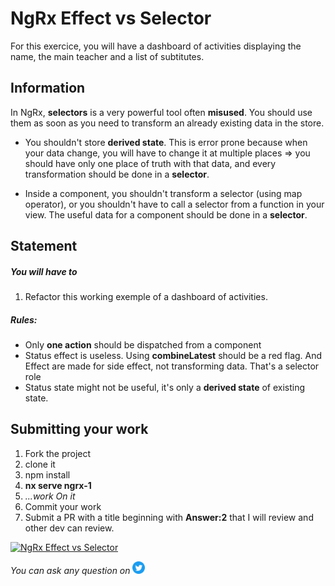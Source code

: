 <h1>NgRx Effect vs Selector</h1>

For this exercice, you will have a dashboard of activities displaying the name, the main teacher and a list of subtitutes.

## Information

In NgRx, **selectors** is a very powerful tool often **misused**. You should use them as soon as you need to transform an already existing data in the store.

- You shouldn't store **derived state**. This is error prone because when your data change, you will have to change it at multiple places => you should have only one place of truth with that data, and every transformation should be done in a **selector**.

- Inside a component, you shouldn't transform a selector (using map operator), or you shouldn't have to call a selector from a function in your view. The useful data for a component should be done in a **selector**.

## Statement

##### You will have to

1.  Refactor this working exemple of a dashboard of activities.

##### Rules:

- Only **one action** should be dispatched from a component
- Status effect is useless. Using **combineLatest** should be a red flag. And Effect are made for side effect, not transforming data. That's a selector role
- Status state might not be useful, it's only a **derived state** of existing state.

## Submitting your work

1. Fork the project
2. clone it
3. npm install
4. **nx serve ngrx-1**
5. _...work On it_
6. Commit your work
7. Submit a PR with a title beginning with **Answer:2** that I will review and other dev can review.

<a href="https://github.com/tomalaforge/angular-challenges/pulls?q=label%3A2+label%3Aanswer" target="_blank"><img src="https://img.shields.io/badge/-Solutions-green" alt="NgRx Effect vs Selector"/></a>

_You can ask any question on_ <a href="https://twitter.com/laforge_toma" target="_blank"><img src="./../../logo/twitter.svg" height=20px alt="twitter"/></a>
